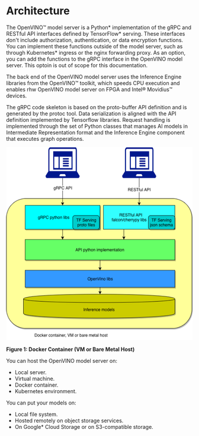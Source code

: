 # Architecture

The OpenVINO&trade; model server is a Python* implementation of the gRPC and RESTful API interfaces defined by TensorFlow* serving. These interfaces don't include authorization, authentication, or data encryption functions. You can implement these functions outside of the model server, such as through Kubernetes* ingress or the nginx forwarding proxy. As an option, you can add the functions to the gRPC interface in the OpenVINO model server. This optoin is out of scope for this documentation.

The back end of the OpenVINO model server uses the Inference Engine libraries from the OpenVINO&trade; toolkit, which speeds CPU execution and enables rhw OpenVINO model server on FPGA and Intel® Movidius&trade; devices. 

The gRPC code skeleton is based on the proto-buffer API definition and is generated by the protoc tool. Data serialization is aligned with the API definition implemented by Tensorflow libraries. Request handling is implemented through the set of Python classes that manages AI models in Intermediate Representation format and the Inference Engine component that executes graph operations.


![architecture chart](serving.png)

**Figure 1: Docker Container (VM or Bare Metal Host)**

You can host the OpenVINO model server on:
- Local server.
- Virtual machine.
- Docker container.
- Kubernetes environment.

You can put your models on: 
- Local file system.
- Hosted remotely on object storage services. 
- On Google* Cloud Storage or on S3-compatible storage. 
